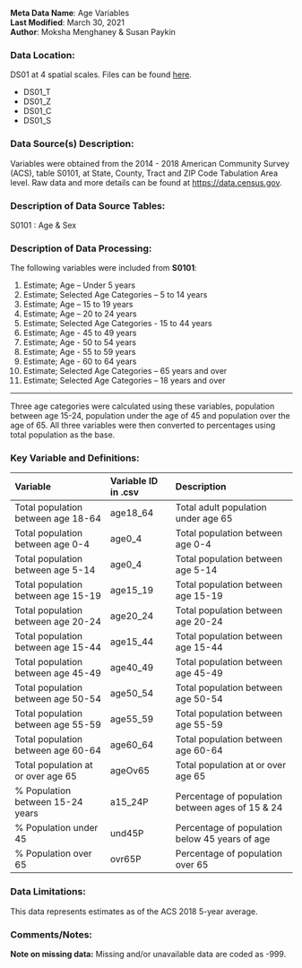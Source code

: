 **Meta Data Name**: Age Variables  
**Last Modified**: March 30, 2021  
**Author**: Moksha Menghaney & Susan Paykin 

### Data Location: 
DS01 at 4 spatial scales. Files can be found [here](/data_final).
* DS01_T  
* DS01_Z  
* DS01_C  
* DS01_S  

### Data Source(s) Description:  
Variables were obtained from the 2014 - 2018 American Community Survey (ACS), table S0101, at State, County, Tract and ZIP Code Tabulation Area level. Raw data and more details can be found at https://data.census.gov.

### Description of Data Source Tables:
S0101 : Age & Sex

### Description of Data Processing: 
The following variables were included from **S0101**:
  1.	Estimate; Age – Under 5 years
  2.	Estimate; Selected Age Categories – 5 to 14 years
  3.	Estimate; Age – 15 to 19 years 
  4.	Estimate; Age – 20 to 24 years 
  5.	Estimate; Selected Age Categories - 15 to 44 years
  6.	Estimate; Age - 45 to 49 years
  7.	Estimate; Age - 50 to 54 years
  8.	Estimate; Age - 55 to 59 years
  9.	Estimate; Age - 60 to 64 years
  10.	Estimate; Selected Age Categories – 65 years and over
  11.	Estimate; Selected Age Categories – 18 years and over

----------
Three age categories were calculated using these variables, population between age 15-24, population under the age of 45 and population over the age of 65. 
All three variables were then converted to percentages using total population as the base.

### Key Variable and Definitions:
| Variable | Variable ID in .csv | Description |
|:---------|:--------------------|:------------|
| Total population between age 18-64 | age18_64 | Total adult population under age 65 |
| Total population between age 0-4 | age0_4 | Total population between age 0-4 |
| Total population between age 5-14 | age0_4 | Total population between age 5-14 |
| Total population between age 15-19 | age15_19 | Total population between age 15-19 |
| Total population between age 20-24 | age20_24 | Total population between age 20-24 |
| Total population between age 15-44 | age15_44 | Total population between age 15-44 |
| Total population between age 45-49 | age40_49 | Total population between age 45-49 |
| Total population between age 50-54 | age50_54 | Total population between age 50-54 |
| Total population between age 55-59 | age55_59 | Total population between age 55-59 |
| Total population between age 60-64 | age60_64 | Total population between age 60-64 |
| Total population at or over age 65 | ageOv65 | Total population at or over age 65 |
| % Population between 15-24 years | a15_24P | Percentage of population between ages of 15 & 24 |
| % Population under 45  | und45P | Percentage of population below 45 years of age |
| % Population over 65 | ovr65P | Percentage of population over 65 |

### Data Limitations:
This data represents estimates as of the ACS 2018 5-year average.

### Comments/Notes:
**Note on missing data:** Missing and/or unavailable data are coded as -999. 
